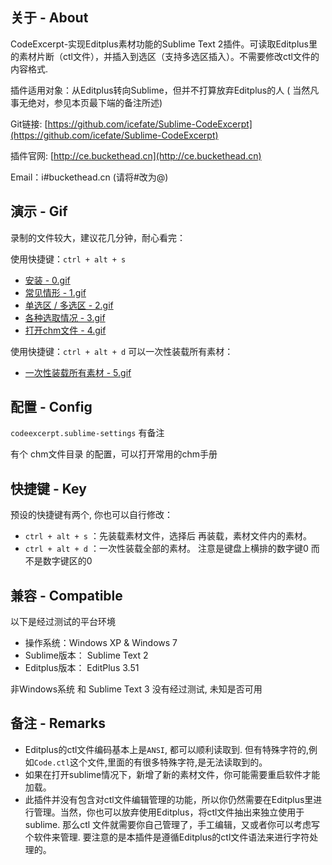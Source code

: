 ## 关于 - About
CodeExcerpt-实现Editplus素材功能的Sublime Text 2插件。可读取Editplus里的素材片断（ctl文件），并插入到选区（支持多选区插入）。不需要修改ctl文件的内容格式. 

插件适用对象：从Editplus转向Sublime，但并不打算放弃Editplus的人 ( 当然凡事无绝对，参见本页最下端的备注所述)

Git链接: [https://github.com/icefate/Sublime-CodeExcerpt](https://github.com/icefate/Sublime-CodeExcerpt)

插件官网: [http://ce.buckethead.cn](http://ce.buckethead.cn) 

Email：i#buckethead.cn (请将#改为@)

##  演示 - Gif

录制的文件较大，建议花几分钟，耐心看完：

使用快捷键：`ctrl + alt + s`
* <a href="https://raw.githubusercontent.com/icefate/Sublime-CodeExcerpt/master/gif/0.gif" target="_blank">安装 - 0.gif</a>
* <a href="https://raw.githubusercontent.com/icefate/Sublime-CodeExcerpt/master/gif/1.gif" target="_blank">常见情形 - 1.gif</a>
* <a href="https://raw.githubusercontent.com/icefate/Sublime-CodeExcerpt/master/gif/2.gif" target="_blank">单选区 / 多选区 - 2.gif</a> 
* <a href="https://raw.githubusercontent.com/icefate/Sublime-CodeExcerpt/master/gif/3.gif" target="_blank">各种选取情况 - 3.gif</a> 
* <a href="https://raw.githubusercontent.com/icefate/Sublime-CodeExcerpt/master/gif/4.gif" target="_blank">打开chm文件 - 4.gif</a> 


使用快捷键：`ctrl + alt + d`  可以一次性装载所有素材：
* <a href="https://raw.githubusercontent.com/icefate/Sublime-CodeExcerpt/master/gif/5.gif" target="_blank">一次性装载所有素材 - 5.gif</a>


## 配置 - Config
`codeexcerpt.sublime-settings` 有备注

有个 chm文件目录 的配置，可以打开常用的chm手册


## 快捷键 - Key

预设的快捷键有两个, 你也可以自行修改：

* `ctrl + alt + s` ：先装载素材文件，选择后 再装载，素材文件内的素材。
* `ctrl + alt + d` ：一次性装载全部的素材。 注意是键盘上横排的数字键0   而不是数字键区的0


## 兼容 - Compatible 

以下是经过测试的平台环境

* 操作系统：Windows XP & Windows 7
* Sublime版本： Sublime Text 2
* Editplus版本： EditPlus 3.51

非Windows系统 和 Sublime Text 3 没有经过测试, 未知是否可用

## 备注  -  Remarks

* Editplus的ctl文件编码基本上是`ANSI`, 都可以顺利读取到. 但有特殊字符的,例如`Code.ctl`这个文件,里面的有很多特殊字符,是无法读取到的。
* 如果在打开sublime情况下，新增了新的素材文件，你可能需要重启软件才能加载。
* 此插件并没有包含对ctl文件编辑管理的功能，所以你仍然需要在Editplus里进行管理。当然，你也可以放弃使用Editplus，将ctl文件抽出来独立使用于sublime. 那么ctl 文件就需要你自己管理了，手工编辑，又或者你可以考虑写个软件来管理.  要注意的是本插件是遵循Editplus的ctl文件语法来进行字符处理的。





